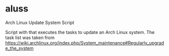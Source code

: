 # aluss
Arch Linux Update System Script

Script with that executes the tasks to update an Arch Linux system.
The task list was taken from https://wiki.archlinux.org/index.php/System_maintenance#Regularly_upgrade_the_system
